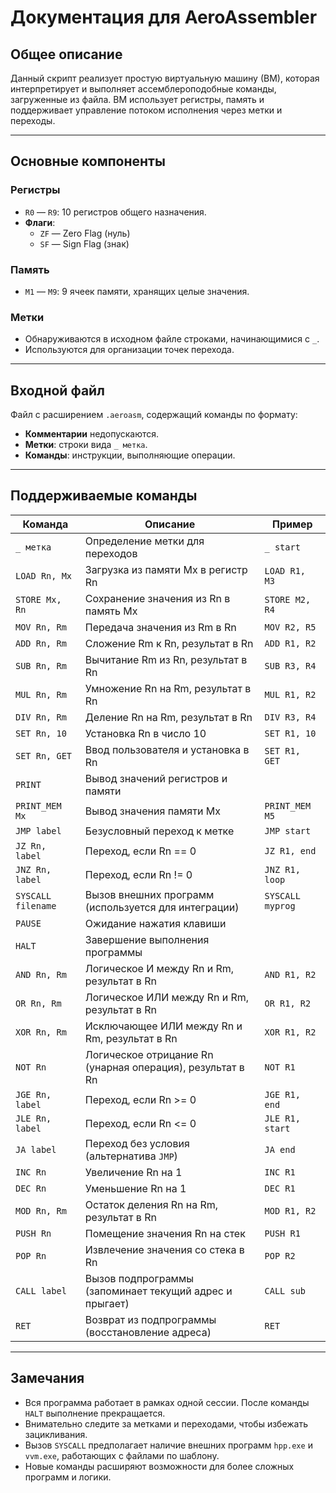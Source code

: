 # Документация для AeroAssembler

## Общее описание
Данный скрипт реализует простую виртуальную машину (ВМ), которая интерпретирует и выполняет ассемблероподобные команды, загруженные из файла. ВМ использует регистры, память и поддерживает управление потоком исполнения через метки и переходы.

---

## Основные компоненты

### Регистры
- `R0` — `R9`: 10 регистров общего назначения.
- **Флаги**:
  - `ZF` — Zero Flag (нуль)
  - `SF` — Sign Flag (знак)

### Память
- `M1` — `M9`: 9 ячеек памяти, хранящих целые значения.

### Метки
- Обнаруживаются в исходном файле строками, начинающимися с `_`.
- Используются для организации точек перехода.

---

## Входной файл
Файл с расширением `.aeroasm`, содержащий команды по формату:

- **Комментарии** недопускаются.
- **Метки**: строки вида `_ метка`.
- **Команды**: инструкции, выполняющие операции.

---

## Поддерживаемые команды

| Команда          | Описание                                                      | Пример                        |
|------------------|--------------------------------------------------------------|------------------------------|
| `_ метка`       | Определение метки для переходов                               | `_ start`                   |
| `LOAD Rn, Mx`    | Загрузка из памяти Mx в регистр Rn                            | `LOAD R1, M3`               |
| `STORE Mx, Rn`   | Сохранение значения из Rn в память Mx                          | `STORE M2, R4`               |
| `MOV Rn, Rm`     | Передача значения из Rm в Rn                                   | `MOV R2, R5`                 |
| `ADD Rn, Rm`     | Сложение Rm к Rn, результат в Rn                                | `ADD R1, R2`                 |
| `SUB Rn, Rm`     | Вычитание Rm из Rn, результат в Rn                                | `SUB R3, R4`                 |
| `MUL Rn, Rm`     | Умножение Rn на Rm, результат в Rn                                | `MUL R1, R2`                 |
| `DIV Rn, Rm`     | Деление Rn на Rm, результат в Rn                                | `DIV R3, R4`                 |
| `SET Rn, 10`     | Установка Rn в число 10                                       | `SET R1, 10`                 |
| `SET Rn, GET`    | Ввод пользователя и установка в Rn                            | `SET R1, GET`                |
| `PRINT`          | Вывод значений регистров и памяти                              |                              |
| `PRINT_MEM Mx`   | Вывод значения памяти Mx                                      | `PRINT_MEM M5`               |
| `JMP label`      | Безусловный переход к метке                                   | `JMP start`                  |
| `JZ Rn, label`   | Переход, если Rn == 0                                         | `JZ R1, end`                 |
| `JNZ Rn, label`  | Переход, если Rn != 0                                         | `JNZ R1, loop`               |
| `SYSCALL filename` | Вызов внешних программ (используется для интеграции)        | `SYSCALL myprog`             |
| `PAUSE`          | Ожидание нажатия клавиши                                    |                              |
| `HALT`           | Завершение выполнения программы                               |                              |
| `AND Rn, Rm`    | Логическое И между Rn и Rm, результат в Rn                      | `AND R1, R2`                 |
| `OR Rn, Rm`     | Логическое ИЛИ между Rn и Rm, результат в Rn                     | `OR R1, R2`                  |
| `XOR Rn, Rm`    | Исключающее ИЛИ между Rn и Rm, результат в Rn                     | `XOR R1, R2`                 |
| `NOT Rn`        | Логическое отрицание Rn (унарная операция), результат в Rn      | `NOT R1`                     |
| `JGE Rn, label` | Переход, если Rn >= 0                                         | `JGE R1, end`                |
| `JLE Rn, label` | Переход, если Rn <= 0                                         | `JLE R1, start`              |
| `JA label`      | Переход без условия (альтернатива `JMP`)                        | `JA end`                     |
| `INC Rn`        | Увеличение Rn на 1                                              | `INC R1`                     |
| `DEC Rn`        | Уменьшение Rn на 1                                              | `DEC R1`                     |
| `MOD Rn, Rm`    | Остаток деления Rn на Rm, результат в Rn                         | `MOD R1, R2`                 |
| `PUSH Rn`       | Помещение значения Rn на стек                                    | `PUSH R1`                    |
| `POP Rn`        | Извлечение значения со стека в Rn                                | `POP R2`                     |
| `CALL label`    | Вызов подпрограммы (запоминает текущий адрес и прыгает)        | `CALL sub`                   |
| `RET`           | Возврат из подпрограммы (восстановление адреса)               | `RET`                        |

---

## Замечания
- Вся программа работает в рамках одной сессии. После команды `HALT` выполнение прекращается.
- Внимательно следите за метками и переходами, чтобы избежать зацикливания.
- Вызов `SYSCALL` предполагает наличие внешних программ `hpp.exe` и `vvm.exe`, работающих с файлами по шаблону.
- Новые команды расширяют возможности для более сложных программ и логики.
